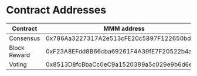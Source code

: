 # Contract Addresses

| Contract     | MMM address                        | Spark Testnet address                      |
| ------------ | ------------------------------------------- | ------------------------------------------ |
| Consensus    | 0x786Aa3227317A2e513cFE20c5897F122650bd671  | 0xC8c3a332f9e4CE6bfFFcf967026cB006Db2311c7 |
| Block Reward | 0xF23A8EFdd8B66cba69261F4A39fE7F20522b4a26  | 0x52B9b9585e1b50DA5600f7dbD94E9fE68943162c |
| Voting       | 0x8513D8fcBbaCc0eC9a1520389a5c029e9b6d6e38  | 0xcD2601FaDDeD8032fBB5186d928d48D331254B46 |
